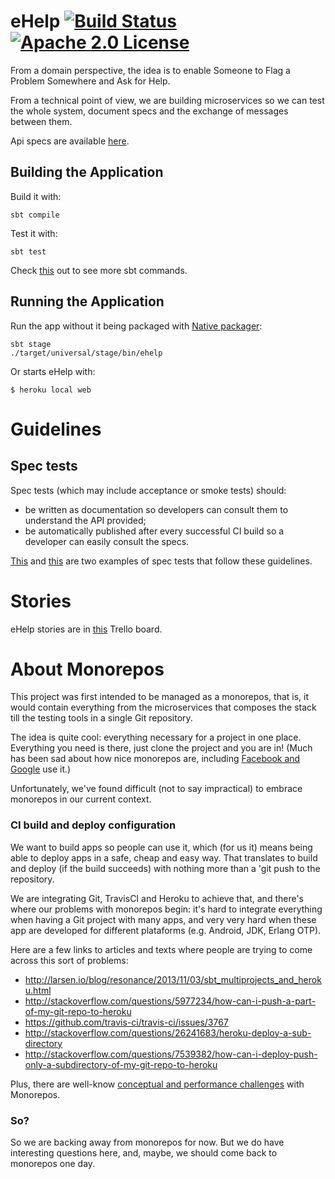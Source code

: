 # eHelp [![Build Status](https://travis-ci.org/EqualExperts/eHelp.svg?branch=master)](https://travis-ci.org/EqualExperts/eHelp) [![Apache 2.0 License](https://img.shields.io/badge/license-Apache_2.0-blue.svg)](https://github.com/EqualExperts/eHelp/blob/master/LICENSE.txt)

From a domain perspective, the idea is to enable Someone to Flag a Problem Somewhere and Ask for Help.

From a technical point of view, we are building microservices so we can test the whole system, document specs and the exchange of messages between them.

Api specs are available [here](https://equalexperts.github.io/eHelp/).

## Building the Application

Build it with:

    sbt compile
    
Test it with:

    sbt test

Check <a href="http://www.scala-sbt.org/release/tutorial/Running.html">this</a> out to see more sbt commands.

## Running the Application

Run the app without it being packaged with [Native packager](http://www.scala-sbt.org/sbt-native-packager/gettingstarted.html):

   ```
   sbt stage
   ./target/universal/stage/bin/ehelp
   ```

Or starts eHelp with:

    $ heroku local web

# Guidelines

## Spec tests 

Spec tests (which may include acceptance or smoke tests) should:
 * be written as documentation so developers can consult them to understand the API provided;
 * be automatically published after every successful CI build so a developer can easily consult the specs.
 
[This](http://rafaelfiume.github.io/tictactoe) and [this](http://rafaelfiume.github.io/basket-tax-and-price-calculator) are two examples of spec tests that follow these guidelines. 

# Stories 

eHelp stories are in [this](https://trello.com/b/1gkUc5Ma/ehelp) Trello board.

# About Monorepos

This project was first intended to be managed as a monorepos, that is, 
it would contain everything from the microservices that composes the stack till the testing tools in a single Git repository.

The idea is quite cool: everything necessary for a project in one place. Everything you need is there, just clone the project and you are in! (Much has been sad about how nice monorepos are, including [Facebook and Google](http://danluu.com/monorepo/) use it.)

Unfortunately, we've found difficult (not to say impractical) to embrace monorepos in our current context. 

### CI build and deploy configuration

We want to build apps so people can use it, which (for us it) means being able to deploy apps in a safe, cheap and easy way. 
That translates to build and deploy (if the build succeeds) with nothing more than a 'git push to the repository.
 
We are integrating Git, TravisCI and Heroku to achieve that, and there's where our problems with monorepos begin: 
it's hard to integrate everything when having a Git project with many apps, and very very hard when these app are developed for different plataforms (e.g. Android, JDK, Erlang OTP).

Here are a few links to articles and texts where people are trying to come across this sort of problems:

* http://larsen.io/blog/resonance/2013/11/03/sbt_multiprojects_and_heroku.html
* http://stackoverflow.com/questions/5977234/how-can-i-push-a-part-of-my-git-repo-to-heroku
* https://github.com/travis-ci/travis-ci/issues/3767
* http://stackoverflow.com/questions/26241683/heroku-deploy-a-sub-directory
* http://stackoverflow.com/questions/7539382/how-can-i-deploy-push-only-a-subdirectory-of-my-git-repo-to-heroku

Plus, there are well-know [conceptual and performance challenges](https://developer.atlassian.com/blog/2015/10/monorepos-in-git/) with Monorepos.

### So?

So we are backing away from monorepos for now. But we do have interesting questions here, and, maybe, we should come back to monorepos one day.


